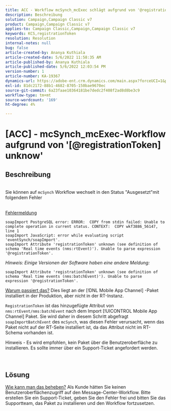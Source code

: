 ```yaml
---
title: ACC - Workflow mcSynch_mcExec schlägt aufgrund von '@registrationToken unknow' fehl
description: Beschreibung
solution: Campaign,Campaign Classic v7
product: Campaign,Campaign Classic v7
applies-to: Campaign Classic,Campaign,Campaign Classic v7
keywords: KCS,registrationToken
resolution: Resolution
internal-notes: null
bug: false
article-created-by: Ananya Kuthiala
article-created-date: 5/6/2022 11:58:35 AM
article-published-by: Ananya Kuthiala
article-published-date: 5/6/2022 12:03:54 PM
version-number: 1
article-number: KA-19367
dynamics-url: https://adobe-ent.crm.dynamics.com/main.aspx?forceUCI=1&pagetype=entityrecord&etn=knowledgearticle&id=ea48c7d8-33cd-ec11-a7b5-6045bd00d995
exl-id: 81dc2172-88b1-4682-8705-150bae9670ec
source-git-commit: 6a23faae10364181be7dedc2f408f2ad8d8be3c9
workflow-type: tm+mt
source-wordcount: '169'
ht-degree: 4%

---
```


# [ACC] - mcSynch_mcExec-Workflow aufgrund von &#39;[@registrationToken] unknow&#39;

## Beschreibung

<br>Sie können auf `mcSynch` Workflow wechselt in den Status &quot;Ausgesetzt&quot;mit folgendem Fehler<br><br>

<u>Fehlermeldung</u>

```
soapImport PostgreSQL error: ERROR:  COPY from stdin failed: Unable to complete operation in current status. CONTEXT:  COPY wkf3886_56147, line 1
soapImport JavaScript: error while evaluating script 'eventSynch/soapImport'.
soapImport Attribute 'registrationToken' unknown (see definition of schema 'Real time events (nms:rtEvent)'). Unable to parse expression '@registrationToken'.
```

*Hinweis: Einige Versionen der Software haben eine andere Meldung:*

```
soapImport Attribute 'registrationToken' unknown (see definition of schema 'Real time events (nms:batchEvent)'). Unable to parse expression '@registrationToken'.
```

<u>Warum passiert das?</u>
Dies liegt an der [!DNL Mobile App Channel] -Paket installiert in der Produktion, aber nicht in der RT-Instanz.

`RegistrationToken` ist das hinzugefügte Attribut von `nms:rtEvent/nms:batchEvent` nach dem Import [!UICONTROL Mobile App Channel] Paket. Sie wird daher in diesem Schritt abgefragt `soapImportBatchEvent` des `mcSynch`, was diesen Fehler verursacht, wenn das Paket nicht auf der RT-Seite installiert ist, da das Attribut nicht im RT-Schema vorhanden ist.



Hinweis - Es wird empfohlen, kein Paket über die Benutzeroberfläche zu installieren. Es sollte immer über ein Support-Ticket angefordert werden.
<br><br> <br>

## Lösung

<u>Wie kann man das beheben?</u>
Als Kunde hätten Sie keinen Benutzeroberflächenzugriff auf den Message-Center-Workflow. Bitte erstellen Sie ein Support-Ticket, geben Sie den Fehler frei und bitten Sie das Supportteam, das Paket zu installieren und den Workflow fortzusetzen.
